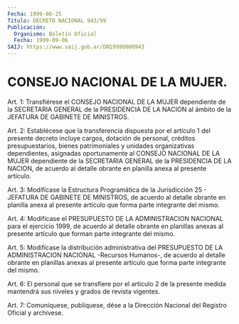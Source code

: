 ```yaml
---
Fecha: 1999-08-25
Título: DECRETO NACIONAL 943/99
Publicación:
  Organismo: Boletín Oficial
  Fecha: 1999-09-06
SAIJ: https://www.saij.gob.ar/DN19990000943
---
```

# CONSEJO NACIONAL DE LA MUJER.

<a id="1"></a>
Art. 1:  Transfiérese  el  CONSEJO  NACIONAL  DE  LA  MUJER dependiente de la SECRETARIA GENERAL de la PRESIDENCIA DE LA NACION al ámbito de la JEFATURA DE GABINETE DE MINISTROS.

<a id="2"></a>
Art. 2: Establécese que la transferencia dispuesta por el artículo 1  del presente  decreto  incluye  cargos,  dotación  de  personal, créditos    presupuestarios,    bienes   patrimoniales  y  unidades organizativas  dependientes,  asignadas  oportunamente  al  CONSEJO NACIONAL  DE LA MUJER dependiente de la SECRETARIA  GENERAL  de  la PRESIDENCIA DE LA NACION, de acuerdo al detalle obrante en planilla anexa al presente artículo.

<a id="3"></a>
Art. 3: Modifícase  la  Estructura Programática de la Jurisdicción 25 - JEFATURA DE GABINETE  DE  MINISTROS,  de  acuerdo  al  detalle obrante  en  planilla  anexa  al  presente artículo que forma parte integrante del mismo.

<a id="4"></a>
Art. 4: Modifícase el PRESUPUESTO  DE  LA  ADMINISTRACION NACIONAL para el ejercicio 1999, de acuerdo al detalle  obrante en planillas anexas al presente artículo que forman parte integrante  del  mismo.

<a id="5"></a>
Art.  5: Modifícase la distribución administrativa del PRESUPUESTO DE LA ADMINISTRACION  NACIONAL  -Recursos  Humanos-,  de acuerdo al detalle obrante en planillas anexas al presente artículo  que forma parte integrante del mismo.

<a id="6"></a>
Art.  6: El  personal que se transfiere por el artículo 2 de  la presente medida mantendrá  sus niveles y grados de revista vigentes.

<a id="7"></a>
Art. 7: Comuníquese, publíquese,  dése a la Dirección Nacional del Registro Oficial y archívese.